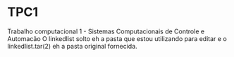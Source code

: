 # TPC1
Trabalho computacional 1 - Sistemas Computacionais de Controle e Automacão
O linkedlist solto eh a pasta que estou utilizando para editar e o linkedlist.tar(2) eh a pasta original fornecida.

